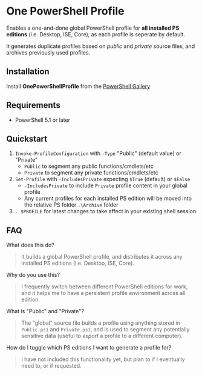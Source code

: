 # One PowerShell Profile
Enables a one-and-done global PowerShell profile for **all installed PS editions** (i.e. Desktop, ISE, Core), as each profile is seperate by default.

It generates duplicate profiles based on *public* and *private* source files, and archives previously used profiles.

## Installation
Install **OnePowerShellProfile** from the [PowerShell Gallery](https://www.powershellgallery.com/packages/OnePowerShellProfile/1)

## Requirements
* PowerShell 5.1 or later

## Quickstart
1. `Invoke-ProfileConfiguration` with `-Type` "Public" (default value) or "Private"
    * `Public` to segment any public functions/cmdlets/etc
    * `Private` to segment any private functions/cmdlets/etc
2. `Set-Profile` with `-IncludesPrivate` expecting `$True` (default) or `$False`
    * `-IncludesPrivate` to include `Private` profile content in your global profile 
    * Any current profiles for each installed PS edition will be moved into the relative PS folder `.\Archive` folder
3. `. $PROFILE` for latest changes to take affect in your existing shell session

## FAQ
What does this do?
> It builds a global PowerShell profile, and distributes it across any installed PS editions (i.e. Desktop, ISE, Core).

Why do you use this?
> I frequently switch between different PowerShell editions for work, and it helps me to have a persistent profile environment across all edition.

What is "Public" and "Private"?
> The "global" source file builds a profile using anything stored in `Public.ps1` and `Private.ps1`, and is used to segment any potentially sensitive data (useful to *export* a profile to a different computer).

How do I toggle which PS editions I want to generate a profile for?
> I have not included this functionality yet, but plan to if I eventually need to, or if requested.